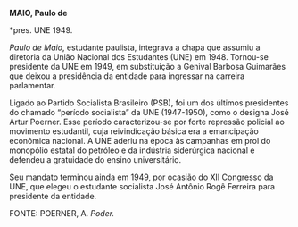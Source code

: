 **MAIO, Paulo de**

\*pres. UNE 1949.

*Paulo de Maio*, estudante paulista, integrava a chapa que assumiu a
diretoria da União Nacional dos Estudantes (UNE) em 1948. Tornou-se
presidente da UNE em 1949, em substituição a Genival Barbosa Guimarães
que deixou a presidência da entidade para ingressar na carreira
parlamentar.

Ligado ao Partido Socialista Brasileiro (PSB), foi um dos últimos
presidentes do chamado “período socialista” da UNE (1947-1950), como o
designa José Artur Poerner. Esse período caracterizou-se por forte
repressão policial ao movimento estudantil, cuja reivindicação básica
era a emancipação econômica nacional. A UNE aderiu na época às campanhas
em prol do monopólio estatal do petróleo e da indústria siderúrgica
nacional e defendeu a gratuidade do ensino universitário.

Seu mandato terminou ainda em 1949, por ocasião do XII Congresso da UNE,
que elegeu o estudante socialista José Antônio Rogê Ferreira para
presidente da entidade.

FONTE: POERNER, A. *Poder.*

 
